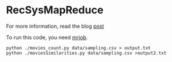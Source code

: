 RecSysMapReduce
===============

For more information, read the blog [post](http://aimotion.blogspot.com/2012/08/introduction-to-recommendations-with.html)

To run this code, you need [mrjob](https://github.com/Yelp/mrjob).

```
python ./movies_count.py data/sampling.csv > output.txt
python ./moviesSimilarities.py data/sampling.csv >output2.txt
```